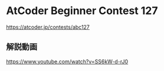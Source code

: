 # AtCoder Beginner Contest 127
<https://atcoder.jp/contests/abc127>

## 解説動画
<https://www.youtube.com/watch?v=SS6kW-d-rJ0>
